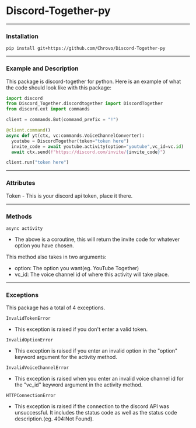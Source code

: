 # Discord-Together-py

---

### Installation
`pip install git+https://github.com/Chrovo/Discord-Together-py`

---

### Example and Description

This package is discord-together for python. Here is an example of what the code should look like with this package:
```python
import discord
from Discord_Together.discordtogether import DiscordTogether
from discord.ext import commands

client = commands.Bot(command_prefix = "!")

@client.command()
async def yt(ctx, vc:commands.VoiceChannelConverter):
  youtube = DiscordTogether(token="token here")
  invite_code = await youtube.activity(option="youtube",vc_id=vc.id)
  await ctx.send(f"https://discord.com/invite/{invite_code}")

client.run("token here")
```
---

### Attributes

Token - This is your discord api token, place it there.

---

### Methods
`async activity`
- The above is a coroutine, this will return the invite code for whatever option you have chosen.

This method also takes in two arguments:
- option: The option you want(eg. YouTube Together)
- vc_id: The voice channel id of where this activity will take place.

---

### Exceptions
This package has a total of 4 exceptions.

`InvalidTokenError`
- This exception is raised if you don't enter a valid token.

`InvalidOptionError`
- This exception is raised if you enter an invalid option in the "option" keyword argument for the activity method.

`InvalidVoiceChannelError`
- This exception is raised when you enter an invalid voice channel id for the "vc_id" keyword argument in the activity method.

`HTTPConnectionError`
- This exception is raised if the connection to the discord API was unsuccessful. It includes the status code as well as the status code description.(eg. 404:Not Found).
